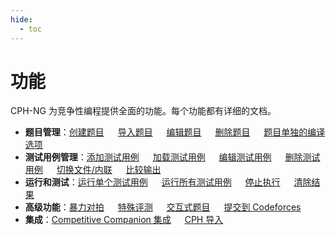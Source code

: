 ```yaml
---
hide:
  - toc
---
```


# 功能

CPH-NG 为竞争性编程提供全面的功能。每个功能都有详细的文档。

- **题目管理**：[创建题目](create-problem.md) &emsp; [导入题目](import-problem.md) &emsp; [编辑题目](edit-problem.md) &emsp; [删除题目](delete-problem.md) &emsp; [题目单独的编译选项](compilation-settings.md)
- **测试用例管理**：[添加测试用例](add-test-case.md) &emsp; [加载测试用例](load-test-cases.md) &emsp; [编辑测试用例](edit-test-case.md) &emsp; [删除测试用例](delete-test-case.md) &emsp; [切换文件/内联](toggle-file-inline.md) &emsp; [比较输出](compare-output.md)
- **运行和测试**：[运行单个测试用例](run-single-test.md) &emsp; [运行所有测试用例](run-all-tests.md) &emsp; [停止执行](stop-execution.md) &emsp; [清除结果](clear-results.md) 
- **高级功能**：[暴力对拍](brute-force-compare.md) &emsp; [特殊评测](special-judge.md) &emsp; [交互式题目](interactive-problems.md) &emsp; [提交到 Codeforces](submit-codeforces.md)
- **集成**：[Competitive Companion 集成](competitive-companion.md) &emsp; [CPH 导入](cph-import.md)
